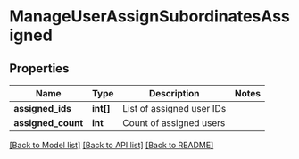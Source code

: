 # ManageUserAssignSubordinatesAssigned

## Properties
Name | Type | Description | Notes
------------ | ------------- | ------------- | -------------
**assigned_ids** | **int[]** | List of assigned user IDs | 
**assigned_count** | **int** | Count of assigned users | 

[[Back to Model list]](../README.md#documentation-for-models) [[Back to API list]](../README.md#documentation-for-api-endpoints) [[Back to README]](../README.md)


